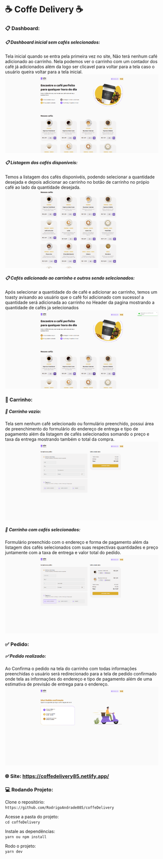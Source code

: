 # :coffee: Coffe Delivery :coffee:

### :clipboard: Dashboard: 

##### :clipboard: Dashboard inicial sem cafés selecionados: 
Tela inicial quando se entra pela primeira vez no site, Não terá nenhum café adicionado ao carrinho. Nela podemos ver o carrinho com um contador dos café já adicionados além da logo ser clicavel para voltar para a tela caso o usuário queira voltar para a tela inicial.
![dashboard](https://github.com/RodrigoAndrade085/coffeDelivery/blob/main/src/assets/docImg/dashboard.png)

##### :clipboard: Listagem dos cafés disponiveís:
Temos a listagem dos cafés disponivéis, podendo selecionar a quantidade desejada e depois adicionar ao carrinho no botão de carrinho no própio café ao lado da quantidade desejada.
![dashboard](https://github.com/RodrigoAndrade085/coffeDelivery/blob/main/src/assets/docImg/listagem.png)

##### :clipboard: Cafés adicionado ao carrinho e outros sendo selecionados:
Após selecionar a quantidade do de café e adicionar ao carrinho, temos um toasty avisando ao usuário que o café foi adicionado com sucesso! a quantidade será adicionada ao carrinho no Header da pagina mostrando a quantidade de cafés ja selecionados
![dashboard](https://github.com/RodrigoAndrade085/coffeDelivery/blob/main/src/assets/docImg/addCoffe.png)



### :shopping_cart: Carrinho:

##### :shopping_cart: Carrinho vazio:
Tela sem nenhum café selecionado ou formulário preenchido, possui área de preenchimento do formulário do endereço de entrega e tipo de pagamento além da listagem de cafés selecionados somando o preço e taxa da entrega mostrando também o total da compra.
![carrinho](https://github.com/RodrigoAndrade085/coffeDelivery/blob/main/src/assets/docImg/orderEmpty.png)

##### :shopping_cart: Carrinho com cafés selecionados:
Formulário preenchido com o endereço e forma de pagamento além da listagem dos cafés selecionados com suas respectivas quantidades e preço juntamente com a taxa de entrega e valor total do pedido.
![carrinho](https://github.com/RodrigoAndrade085/coffeDelivery/blob/main/src/assets/docImg/order.png)


### :white_check_mark: Pedido: 

##### :white_check_mark: Pedido realizado: 
Ao Confirma o pedido na tela do carrinho com todas informações preenchidas o usuário será redirecionado para a tela de pedido confirmado onde tela as informações do endereço e tipo de pagamento além de uma estimativa de previsão de entrega para o endereço.
![realizado](https://github.com/RodrigoAndrade085/coffeDelivery/blob/main/src/assets/docImg/orderSuccess.png)

### :globe_with_meridians: Site: https://coffedelivery85.netlify.app/

### :computer: Rodando Projeto:

  Clone o repositório:  
  `https://github.com/RodrigoAndrade085/coffeDelivery`
  
  Acesse a pasta do projeto:  
  `cd coffeDelivery`
  
  Instale as dependências:  
  `yarn ou npm install`

  Rodo o projeto:  
  `yarn dev`
